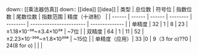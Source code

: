 down:: [[乘法器仿真]]
down:: [[idea]]
[[idea]]
| 类型   | 总位数 | 符号位 | 指数位数 | 尾数位数 | 指数范围                | 精度（十进制） |
| ------ | ------ | ------ | -------- | -------- | ----------------------- | -------------- |
| 单精度 | 32     | 1      | 8        | 23       | ±1.18×10⁻³⁸~±3.4×10³⁸   | ~7位           |
| 双精度 | 64     | 1      | 11       | 52       | ±2.23×10⁻³⁰⁸~±1.8×10³⁰⁸ | ~15位          |
| 单精度（应用）| 33 |0 |     9（3 for o)??0      |   24(8 for o)       |                         |                |
